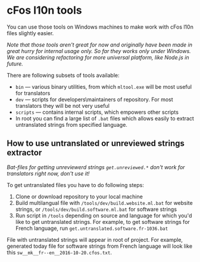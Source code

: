 cFos l10n tools
===============

You can use those tools on Windows machines to make work with cFos l10n files slightly easier.

_Note that those tools aren't great for now and originally have been made in great hurry for internal usage only. So far they works only under Windows. We are considering refactoring for more universal platform, like Node.js in future._

There are following subsets of tools available:

* `bin` — various binary utilities, from which `mltool.exe` will be most useful for translators
* `dev` — scripts for developers\maintainers of repository. For most translators they will be not very useful
* `scripts` — contains internal scripts, which empowers other scripts
* In root you can find a large list of `.bat` files which allows easily to extract untranslated strings from specified language.

How to use untranslated or unreviewed strings extractor
-------------------------------------------------------

*Bat-files for getting unreviewerd strings `get.unreviewed.*` don't work for translators right now, don't use it!*

To get untranslated files you have to do following steps:

1. Clone or download repository to your local machine
2. Build multilangual file with `/tools/dev/build.website.ml.bat` for website strings, or `/tools/dev/build.software.ml.bat` for software strings
3. Run script in `/tools` depending on source and language for which you'd like to get untranslated strings. For example, to get software strings for French language, run `get.untranslated.software.fr-1036.bat`

File with untranslated strings will appear in root of project. For example, generated today file for software strings from French language will look like this `sw__mk__fr--en__2016-10-20.cfos.txt`.
